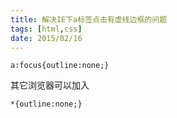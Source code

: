 ```yaml
---
title: 解决IE下a标签点击有虚线边框的问题
tags: [html,css]
date: 2015/02/16
---
```


```
a:focus{outline:none;}
```

其它浏览器可以加入

```
*{outline:none;}
```
